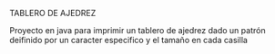 TABLERO DE AJEDREZ

Proyecto en java para imprimir un tablero de ajedrez dado un patrón deifinido por un caracter especifico y el tamaño en cada casilla
